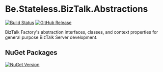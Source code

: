 ﻿# Be.Stateless.BizTalk.Abstractions

[![Build Status](https://dev.azure.com/icraftsoftware/be.stateless/_apis/build/status/Be.Stateless.BizTalk.Abstractions%20Manual%20Release?branchName=master)](https://dev.azure.com/icraftsoftware/be.stateless/_build/latest?definitionId=40&branchName=master)
[![GitHub Release](https://img.shields.io/github/v/release/icraftsoftware/Be.Stateless.BizTalk.Abstractions?label=Release&logo=github)](https://github.com/icraftsoftware/Be.Stateless.BizTalk.Abstractions/releases/latest)

BizTalk Factory's abstraction interfaces, classes, and context properties for general purpose BizTalk Server development.

## NuGet Packages

[![NuGet Version](https://img.shields.io/nuget/v/Be.Stateless.BizTalk.Abstractions.svg?label=Be.Stateless.BizTalk.Abstractions&style=flat&logo=nuget)](https://www.nuget.org/packages/Be.Stateless.BizTalk.Abstractions/)
